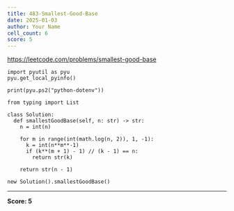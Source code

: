 ```yaml
---
title: 483-Smallest-Good-Base
date: 2025-01-03
author: Your Name
cell_count: 6
score: 5
---
```


https://leetcode.com/problems/smallest-good-base


```
import pyutil as pyu
pyu.get_local_pyinfo()
```


```
print(pyu.ps2("python-dotenv"))
```


```
from typing import List
```


```
class Solution:
  def smallestGoodBase(self, n: str) -> str:
    n = int(n)

    for m in range(int(math.log(n, 2)), 1, -1):
      k = int(n**m**-1)
      if (k**(m + 1) - 1) // (k - 1) == n:
        return str(k)

    return str(n - 1)
```


```
new Solution().smallestGoodBase()
```


---
**Score: 5**